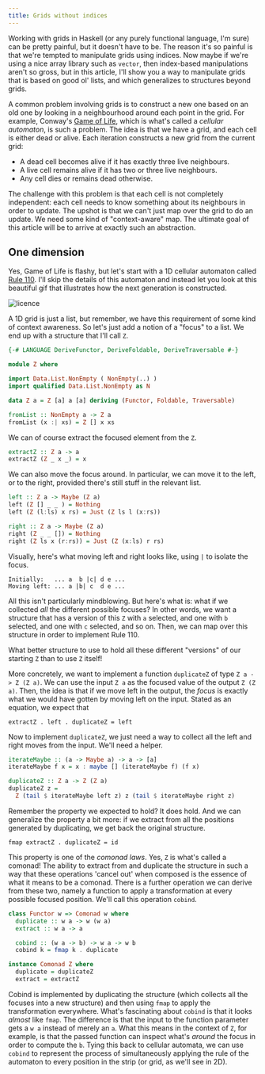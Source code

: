 ```yaml
---
title: Grids without indices
---
```


Working with grids in Haskell (or any purely functional language, I'm sure) can
be pretty painful, but it doesn't have to be. The reason it's so painful is
that we're tempted to manipulate grids using indices.
Now maybe if we're using a nice array library such as `vector`, then index-based
manipulations aren't so gross, but in this article, I'll show you a way to
manipulate grids that is based on good ol' lists, and which generalizes to
structures beyond grids.

A common problem involving grids is to construct a new one based on an old one
by looking in a neighbourhood around each point in the grid. For example,
Conway's [Game of Life][gol], which is what's called a _cellular automaton_, is
such a problem. The idea is that we have a grid, and each cell is either dead or
alive. Each iteration constructs a new grid from the current grid:

* A dead cell becomes alive if it has exactly three live neighbours.
* A live cell remains alive if it has two or three live neighbours.
* Any cell dies or remains dead otherwise.

The challenge with this problem is that each cell is not completely independent:
each cell needs to know something about its neighbours in order to update. The
upshot is that we can't just map over the grid to do an update. We need some
kind of "context-aware" map. The ultimate goal of this article will be to arrive
at exactly such an abstraction.

One dimension
-------------

Yes, Game of Life is flashy, but let's start with a 1D cellular automaton called
[Rule 110][rule-110]. I'll skip the details of this automaton and instead let
you look at this beautiful gif that illustrates how the next generation is
constructed.

![[licence][rule-110-gif-citation]][rule-110-gif]

A 1D grid is just a list, but remember, we have this requirement of some kind of
context awareness. So let's just add a notion of a "focus" to a list. We end up
with a structure that I'll call `Z`.

```haskell
{-# LANGUAGE DeriveFunctor, DeriveFoldable, DeriveTraversable #-}

module Z where

import Data.List.NonEmpty ( NonEmpty(..) )
import qualified Data.List.NonEmpty as N

data Z a = Z [a] a [a] deriving (Functor, Foldable, Traversable)

fromList :: NonEmpty a -> Z a
fromList (x :| xs) = Z [] x xs
```

We can of course extract the focused element from the `Z`.

```haskell
extractZ :: Z a -> a
extractZ (Z _ x _) = x
```

We can also move the focus around. In particular, we can move it to the left, or
to the right, provided there's still stuff in the relevant list.

```haskell
left :: Z a -> Maybe (Z a)
left (Z [] _ _ ) = Nothing
left (Z (l:ls) x rs) = Just (Z ls l (x:rs))

right :: Z a -> Maybe (Z a)
right (Z _ _ []) = Nothing
right (Z ls x (r:rs)) = Just (Z (x:ls) r rs)
```

Visually, here's what moving left and right looks like, using `|` to isolate the
focus.

```
Initially:   ... a  b |c| d e ...
Moving left: ... a |b| c  d e ...
```

All this isn't particularly mindblowing. But here's what is: what if we
collected _all_ the different possible focuses? In other words, we want a
structure that has a version of this `Z` with `a` selected, and one with `b`
selected, and one with `c` selected, and so on. Then, we can map over this
structure in order to implement Rule 110.

What better structure to use to hold all these different "versions" of our
starting `Z` than to use `Z` itself!

More concretely, we want to implement a function `duplicateZ` of type
`Z a -> Z (Z a)`.
We can use the input `Z a` as the focused value of the output `Z (Z a)`.
Then, the idea is that if we move left in the output, the _focus_ is exactly
what we would have gotten by moving left on the input. Stated as an equation, we
expect that

```
extractZ . left . duplicateZ = left
```

Now to implement `duplicateZ`, we just need a way to collect all the left and
right moves from the input. We'll need a helper.

```haskell
iterateMaybe :: (a -> Maybe a) -> a -> [a]
iterateMaybe f x = x : maybe [] (iterateMaybe f) (f x)

duplicateZ :: Z a -> Z (Z a)
duplicateZ z =
  Z (tail $ iterateMaybe left z) z (tail $ iterateMaybe right z)
```

Remember the property we expected to hold? It does hold. And we can generalize
the property a bit more: if we extract from all the positions generated by
duplicating, we get back the original structure.

```
fmap extractZ . duplicateZ = id
```

This property is one of the _comonad laws_. Yes, `Z` is what's called a comonad!
The ability to extract from and duplicate the structure in such a way that these
operations 'cancel out' when composed is the essence of what it means to be a
comonad. There is a further operation we can derive from these two, namely a
function to apply a transformation at every possible focused position. We'll
call this operation `cobind`.

```haskell
class Functor w => Comonad w where
  duplicate :: w a -> w (w a)
  extract :: w a -> a

  cobind :: (w a -> b) -> w a -> w b
  cobind k = fmap k . duplicate

instance Comonad Z where
  duplicate = duplicateZ
  extract = extractZ
```

Cobind is implemented by duplicating the structure (which collects all the
focuses into a new structure) and then using `fmap` to apply the transformation
everywhere. What's fascinating about `cobind` is that it looks _almost_ like
`fmap`. The difference is that the input to the function parameter gets a `w a`
instead of merely an `a`. What this means in the context of `Z`, for example, is
that the passed function can inspect what's _around_ the focus in order to
compute the `b`. Tying this back to cellular automata, we can use `cobind` to
represent the process of simultaneously applying the rule of the automaton to
every position in the strip (or grid, as we'll see in 2D).


[rule-110-gif]: https://upload.wikimedia.org/wikipedia/commons/b/b5/One-d-cellular-automaton-rule-110.gif
[rule-110-gif-citation]: https://commons.wikimedia.org/wiki/File:One-d-cellular-automaton-rule-110.gif
[rule-110]: https://en.wikipedia.org/wiki/Rule_110
[gol]: https://en.wikipedia.org/wiki/Conway%27s_Game_of_Life
